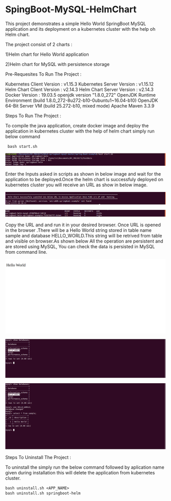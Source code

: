# SpingBoot-MySQL-HelmChart

This project demonstrates a simple Hello World SpringBoot MySQL application and its deployment on a kubernetes cluster with the help oh Helm chart.

The project consist of 2 charts :

1)Helm chart for Hello World application

2)Helm chart for MySQL with persistence storage

Pre-Requesites To Run The Project :

Kubernetes Client Version : v1.15.3
Kubernetes Server Version : v1.15.12
Helm Chart Client Version : v2.14.3
Helm Chart Server Version : v2.14.3
Docker Version : 19.03.5
openjdk version "1.8.0_272"
OpenJDK Runtime Environment (build 1.8.0_272-8u272-b10-0ubuntu1~16.04-b10)
OpenJDK 64-Bit Server VM (build 25.272-b10, mixed mode)
Apache Maven 3.3.9

Steps To Run The Project :

To compile the java application, create docker image and deploy the application in kubernetes cluster with  the help of helm chart simply run below command 

     bash start.sh
 ![Start Script](/images/start.png)
     
Enter the Inputs asked in scripts as shown in below image and wait for the application to be deployed.Once the helm chart is successfuly deployed on kubernetes cluster you will receive an URL as show in below image.


![Application Launced](/images/launched.png)
     
![Kubernetes Pod List](/images/podlist.png)


Copy the URL and and run it in your desired browser. Once URL  is opened in the browser .There will be a Hello World string stored in table name sample and database HELLO_WORLD.This string will be retrived from table and visible on browser.As shown below All the operation are persistent and are stored using MySQL, You can check the data is persisted in MySQL from command line.

![Hello World  String](/images/hellow_world.png)

![Database List](/images/Database_list.png)

![Database SQL Queires](/images/HelloWorlDB.png)

      
Steps To Uninstall The Project :

To uninstall the simply run the below command followed by aplication name given during installation this will delete the application from kubernetes cluster.
    
    bash uninstall.sh <APP_NAME>
    bash uninstall.sh springboot-helm

